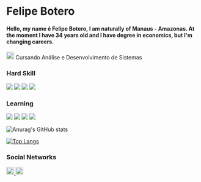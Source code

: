 <h1>Felipe Botero</h1>


<h4>Hello, my name é Felipe Botero, I am naturally of Manaus - Amazonas. At the moment I have 34 years old and I have degree in economics, but I'm changing careers.</h4>




<p><img src="https://i.imgur.com/ng7WemU.png" width="20px"> Cursando Análise e Desenvolvimento de Sistemas </p>

<h3>Hard Skill</h3>
<p>
  
  <img src="https://camo.githubusercontent.com/49fbb99f92674cc6825349b154b65aaf4064aec465d61e8e1f9fb99da3d922a1/68747470733a2f2f696d672e736869656c64732e696f2f62616467652f68746d6c352d2532334533344632362e7376673f7374796c653d666f722d7468652d6261646765266c6f676f3d68746d6c35266c6f676f436f6c6f723d7768697465">
   <img src="https://camo.githubusercontent.com/e6b67b27998fca3bccf4c0ee479fc8f9de09d91f389cccfbe6cb1e29c10cfbd7/68747470733a2f2f696d672e736869656c64732e696f2f62616467652f637373332d2532333135373242362e7376673f7374796c653d666f722d7468652d6261646765266c6f676f3d63737333266c6f676f436f6c6f723d7768697465">
    <img src="https://camo.githubusercontent.com/8849f369ac031cc842a4ab4248c7f7db6a4b593cad1f2d1c01d3aeb6f0f8dca7/68747470733a2f2f696d672e736869656c64732e696f2f62616467652f536173732d4343363639393f7374796c653d666f722d7468652d6261646765266c6f676f3d73617373266c6f676f436f6c6f723d7768697465">
      <img src="https://camo.githubusercontent.com/9d07c04bdd98c662d5df9d4e1cc1de8446ffeaebca330feb161f1fb8e1188204/68747470733a2f2f696d672e736869656c64732e696f2f62616467652f4a6176615363726970742d4637444631453f7374796c653d666f722d7468652d6261646765266c6f676f3d6a617661736372697074266c6f676f436f6c6f723d626c61636b">
        
        
</p>
<h3>Learning</h3>
</p>

<p>
  <img src="https://camo.githubusercontent.com/268ac512e333b69600eb9773a8f80b7a251f4d6149642a50a551d4798183d621/68747470733a2f2f696d672e736869656c64732e696f2f62616467652f52656163742d3230323332413f7374796c653d666f722d7468652d6261646765266c6f676f3d7265616374266c6f676f436f6c6f723d363144414642">
<img src="https://img.shields.io/badge/TypeScript-007ACC?style=for-the-badge&logo=typescript&logoColor=white">

<img src="https://camo.githubusercontent.com/dfc69d704694f22168bea3d84584663777fa5301dcad5bbcb5459b336da8d554/68747470733a2f2f696d672e736869656c64732e696f2f62616467652f4e6f64652e6a732d3433383533443f7374796c653d666f722d7468652d6261646765266c6f676f3d6e6f64652e6a73266c6f676f436f6c6f723d7768697465">
<img src="https://camo.githubusercontent.com/988b23566a8e239f9717abbed64d36834115c8a8c7082a71c358e04f47f8398c/68747470733a2f2f696d672e736869656c64732e696f2f62616467652f4d7953514c2d3030303030463f7374796c653d666f722d7468652d6261646765266c6f676f3d6d7973716c266c6f676f436f6c6f723d7768697465">
  
</p>
</p>


</p>




![Anurag's GitHub stats](https://github-readme-stats-git-masterrstaa-rickstaa.vercel.app/api?username=febotero&show_icons=true&theme=onedark)    
  
[![Top Langs](https://github-readme-stats-git-masterrstaa-rickstaa.vercel.app/api/top-langs/?username=febotero&langs_count=8)](https://github.com/anuraghazra/github-readme-stats)


<h3>Social Networks</h3>
<p aling="center">

  
  <a href="https://www.linkedin.com/in/felipe-botero-561048a3/" >
      <img src="https://i.imgur.com/INGYlwb.png" alt="linkedin" height="20px">
      </a>
      
  <a href="mailto:frpbotero@gmail.com?" subject="Contato">
      <img src="https://i.imgur.com/rpVsyKW.png" alt="Gmail" height="20px">
    </a>
</p>


